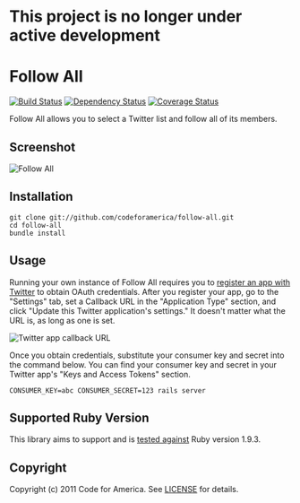 # This project is no longer under active development

# Follow All

[![Build Status](http://img.shields.io/travis/codeforamerica/follow-all.svg)][travis]
[![Dependency Status](http://img.shields.io/gemnasium/codeforamerica/follow-all.svg)][gemnasium]
[![Coverage Status](http://img.shields.io/coveralls/codeforamerica/follow-all.svg)][coveralls]

[travis]: http://travis-ci.org/codeforamerica/follow-all
[gemnasium]: https://gemnasium.com/codeforamerica/follow-all
[coveralls]: https://coveralls.io/r/codeforamerica/follow-all

Follow All allows you to select a Twitter list and follow all of its members.

## Screenshot
![Follow All](https://github.com/codeforamerica/follow-all/raw/master/screenshot.png "Follow All")

## Installation
    git clone git://github.com/codeforamerica/follow-all.git
    cd follow-all
    bundle install

## Usage
Running your own instance of Follow All requires you to [register an app with
Twitter][apps] to obtain OAuth credentials. After you register your app, go to
the "Settings" tab, set a Callback URL in the "Application Type" section, and
click "Update this Twitter application's settings." It doesn't matter what the
URL is, as long as one is set.

![Twitter app callback URL](https://github.com/codeforamerica/follow-all/raw/master/twitter-screenshot.png)

Once you obtain credentials, substitute your consumer key and secret into the
command below. You can find your consumer key and secret in your Twitter app's
"Keys and Access Tokens" section.

[apps]: http://dev.twitter.com/apps

    CONSUMER_KEY=abc CONSUMER_SECRET=123 rails server

## Supported Ruby Version
This library aims to support and is [tested against][travis] Ruby version 1.9.3.

## Copyright
Copyright (c) 2011 Code for America. See [LICENSE][] for details.

[license]: https://github.com/codeforamerica/follow-all/blob/master/LICENSE.md

